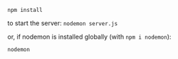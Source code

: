 ```npm install```


to start the server: 
```nodemon server.js```

or, if nodemon is installed globally (with ```npm i nodemon```):

```nodemon```